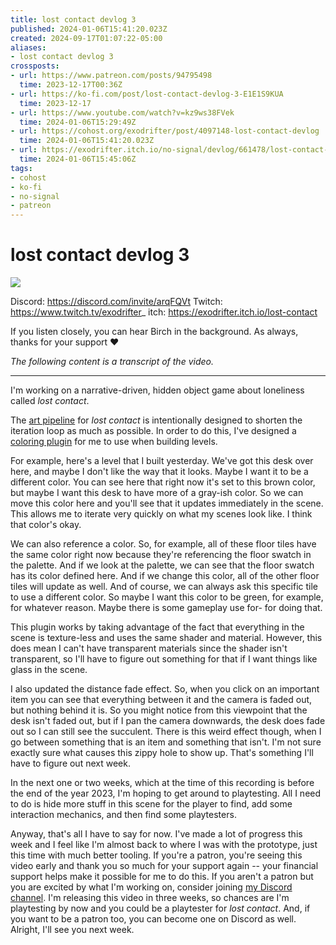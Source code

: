 ```yaml
---
title: lost contact devlog 3
published: 2024-01-06T15:41:20.023Z
created: 2024-09-17T01:07:22-05:00
aliases:
- lost contact devlog 3
crossposts:
- url: https://www.patreon.com/posts/94795498
  time: 2023-12-17T00:36Z
- url: https://ko-fi.com/post/lost-contact-devlog-3-E1E1S9KUA
  time: 2023-12-17
- url: https://www.youtube.com/watch?v=kz9ws38FVek
  time: 2024-01-06T15:29:49Z
- url: https://cohost.org/exodrifter/post/4097148-lost-contact-devlog
  time: 2024-01-06T15:41:20.023Z
- url: https://exodrifter.itch.io/no-signal/devlog/661478/lost-contact-devlog-3
  time: 2024-01-06T15:45:06Z
tags:
- cohost
- ko-fi
- no-signal
- patreon
---
```


# lost contact devlog 3

![](https://www.youtube.com/watch?v=kz9ws38FVek)

Discord: https://discord.com/invite/arqFQVt
Twitch: https://www.twitch.tv/exodrifter_
itch: https://exodrifter.itch.io/lost-contact

If you listen closely, you can hear Birch in the background. As always, thanks for your support ❤️

_The following content is a transcript of the video._

---

I'm working on a narrative-driven, hidden object game about loneliness called _lost contact_.

The [art pipeline](20231128010038.md) for _lost contact_ is intentionally designed to shorten the iteration loop as much as possible. In order to do this, I've designed a [coloring plugin](20231221092747.md) for me to use when building levels.

For example, here's a level that I built yesterday. We've got this desk over here, and maybe I don't like the way that it looks. Maybe I want it to be a different color. You can see here that right now it's set to this brown color, but maybe I want this desk to have more of a gray-ish color. So we can move this color here and you'll see that it updates immediately in the scene. This allows me to iterate very quickly on what my scenes look like. I think that color's okay.

We can also reference a color. So, for example, all of these floor tiles have the same color right now because they're referencing the floor swatch in the palette. And if we look at the palette, we can see that the floor swatch has its color defined here. And if we change this color, all of the other floor tiles will update as well. And of course, we can always ask this specific tile to use a different color. So maybe I want this color to be green, for example, for whatever reason. Maybe there is some gameplay use for- for doing that.

This plugin works by taking advantage of the fact that everything in the scene is texture-less and uses the same shader and material. However, this does mean I can't have transparent materials since the shader isn't transparent, so I'll have to figure out something for that if I want things like glass in the scene.

I also updated the distance fade effect. So, when you click on an important item you can see that everything between it and the camera is faded out, but nothing behind it is. So you might notice from this viewpoint that the desk isn't faded out, but if I pan the camera downwards, the desk does fade out so I can still see the succulent. There is this weird effect though, when I go between something that is an item and something that isn't. I'm not sure exactly sure what causes this zippy hole to show up. That's something I'll have to figure out next week.

In the next one or two weeks, which at the time of this recording is before the end of the year 2023, I'm hoping to get around to playtesting. All I need to do is hide more stuff in this scene for the player to find, add some interaction mechanics, and then find some playtesters.

Anyway, that's all I have to say for now. I've made a lot of progress this week and I feel like I'm almost back to where I was with the prototype, just this time with much better tooling. If you're a patron, you're seeing this video early and thank you so much for your support again -- your financial support helps make it possible for me to do this. If you aren't a patron but you are excited by what I'm working on, consider joining [my Discord channel](https://discord.com/invite/arqFQVt). I'm releasing this video in three weeks, so chances are I'm playtesting by now and you could be a playtester for _lost contact_. And, if you want to be a patron too, you can become one on Discord as well. Alright, I'll see you next week.

